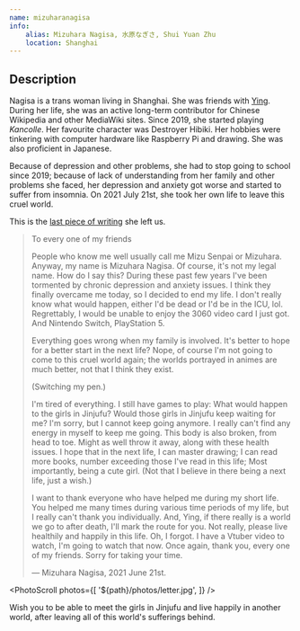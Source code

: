 ```yaml
---
name: mizuharanagisa
info:
    alias: Mizuhara Nagisa, 水原なぎさ, Shui Yuan Zhu
    location: Shanghai
---
```


## Description

Nagisa is a trans woman living in Shanghai.
She was friends with [Ying](https://www.one-among.us/profile/Uekawakuyuurei/).
During her life, she was an active long-term contributor for Chinese Wikipedia and other MediaWiki sites.
Since 2019, she started playing *Kancolle*.
Her favourite character was Destroyer Hibiki.
Her hobbies were tinkering with computer hardware like Raspberry Pi and drawing.
She was also proficient in Japanese.

Because of depression and other problems, she had to stop going to school since 2019;
because of lack of understanding from her family and other problems she faced, her depression and anxiety got worse and started to suffer from insomnia.
On 2021 July 21st, she took her own life to leave this cruel world.

This is the [last piece of writing](https://pbs.twimg.com/media/E6odBBBVIAAM-Zt?format=jpg&name=4096x4096) she left us.

> To every one of my friends
>
> People who know me well usually call me Mizu Senpai or Mizuhara. Anyway, my name is Mizuhara Nagisa.
> Of course, it's not my legal name.
> How do I say this?
> During these past few years I've been tormented by chronic depression and anxiety issues.
> I think they finally overcame me today,
> so I decided to end my life.
> I don't really know what would happen,
> either I'd be dead or I'd be in the ICU, lol.
> Regrettably, I would be unable to enjoy the 3060 video card I just got.
> And Nintendo Switch, PlayStation 5.
>
> Everything goes wrong when my family is involved.
> It's better to hope for a better start in the next life?
> Nope, of course I'm not going to come to this cruel world again;
> the worlds portrayed in animes are much better, not that I think they exist.
>
> (Switching my pen.)
>
> I'm tired of everything.
> I still have games to play:
> What would happen to the girls in Jinjufu?
> Would those girls in Jinjufu keep waiting for me?
> I'm sorry, but I cannot keep going anymore.
> I really can't find any energy in myself to keep me going.
> This body is also broken, from head to toe.
> Might as well throw it away, along with these health issues.
> I hope that in the next life,
> I can master drawing;
> I can read more books, number exceeding those I've read in this life;
> Most importantly, being a cute girl.
> (Not that I believe in there being a next life, just a wish.)
>
> I want to thank everyone who have helped me during my short life.
> You helped me many times during various time periods of my life,
> but I really can't thank you individually.
> And, Ying, if there really is a world we go to after death,
> I'll mark the route for you.
> Not really, please live healthily and happily in this life.
> Oh, I forgot.
> I have a Vtuber video to watch, I'm going to watch that now.
> Once again, thank you, every one of my friends.
> Sorry for taking your time.
>
> — Mizuhara Nagisa, 2021 June 21st.

<PhotoScroll photos={[
    '${path}/photos/letter.jpg',
]} />

Wish you to be able to meet the girls in Jinjufu and live happily in another world,
after leaving all of this world's sufferings behind.
